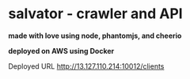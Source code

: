 # salvator - crawler and API

**made with love using node, phantomjs, and cheerio**


**deployed on AWS using Docker**

Deployed URL
http://13.127.110.214:10012/clients







